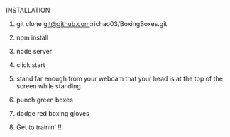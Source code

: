 INSTALLATION

1. git clone git@github.com:richao03/BoxingBoxes.git

2. npm install

3. node server

4. click start

5. stand far enough from your webcam that your head is at the top of the screen while standing

6. punch green boxes

7. dodge red boxing gloves

8. Get to trainin' !!



